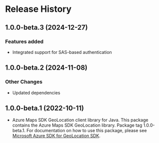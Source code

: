 # Release History

## 1.0.0-beta.3 (2024-12-27)

### Features added

- Integrated support for SAS-based authentication

## 1.0.0-beta.2 (2024-11-08)

### Other Changes

- Updated dependencies

## 1.0.0-beta.1 (2022-10-11)

- Azure Maps SDK GeoLocation client library for Java. This package contains the Azure Maps SDK GeoLocation library. Package tag 1.0.0-beta.1. For documentation on how to use this package, please see [Microsoft Azure SDK for GeoLocation SDK](https://docs.microsoft.com/rest/api/maps/geolocation).


